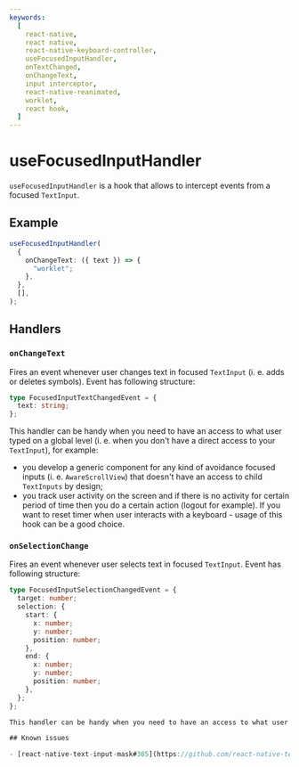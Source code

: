 ```yaml
---
keywords:
  [
    react-native,
    react native,
    react-native-keyboard-controller,
    useFocusedInputHandler,
    onTextChanged,
    onChangeText,
    input interceptor,
    react-native-reanimated,
    worklet,
    react hook,
  ]
---
```


# useFocusedInputHandler

`useFocusedInputHandler` is a hook that allows to intercept events from a focused `TextInput`.

## Example

```ts
useFocusedInputHandler(
  {
    onChangeText: ({ text }) => {
      "worklet";
    },
  },
  [],
);
```

## Handlers

### `onChangeText`

Fires an event whenever user changes text in focused `TextInput` (i. e. adds or deletes symbols). Event has following structure:

```ts
type FocusedInputTextChangedEvent = {
  text: string;
};
```

This handler can be handy when you need to have an access to what user typed on a global level (i. e. when you don't have a direct access to your `TextInput`), for example:

- you develop a generic component for any kind of avoidance focused inputs (i. e. `AwareScrollView`) that doesn't have an access to child `TextInputs` by design;
- you track user activity on the screen and if there is no activity for certain period of time then you do a certain action (logout for example). If you want to reset timer when user interacts with a keyboard - usage of this hook can be a good choice.

### `onSelectionChange`

Fires an event whenever user selects text in focused `TextInput`. Event has following structure:

```ts
type FocusedInputSelectionChangedEvent = {
  target: number;
  selection: {
    start: {
      x: number;
      y: number;
      position: number;
    },
    end: {
      x: number;
      y: number;
      position: number;
    },
  };
};

This handler can be handy when you need to have an access to what user typed on a global level (i. e. when you don't have a direct access to your `TextInput`) or if you need to have an access to coordinates of text selection.

## Known issues

- [react-native-text-input-mask#305](https://github.com/react-native-text-input-mask/react-native-text-input-mask/pull/305): `onChangeText` handler ignores an input from `react-native-text-input-mask` on `iOS`
